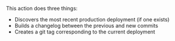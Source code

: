 This action does three things:

 - Discovers the most recent production deployment (if one exists)
 - Builds a changelog between the previous and new commits
 - Creates a git tag corresponding to the current deployment
